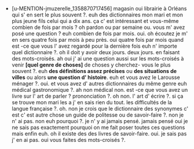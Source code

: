  * [u-MENTION-jmuzerelle_1358870717456]
	magasin oui librairie à Orléans qui s' en sert le plus souvent ?.
	 euh des dictionnaires mon mari et mon plus jeune fils celui qui a dix ans.
	 ça c' est intéressant et vous-même combien de fois par mois ? oh pardon ou par semaine ou.
	 vous m' avez posé une question ? euh combien de fois par mois.
	 oui.
	 oh écoutez je m' en sers quatre fois par mois à peu près.
	 oui quatre fois par mois quand est -ce que vous l' avez regardé pour la dernière fois euh n' importe quel dictionnaire ?.
	 oh il doit y avoir deux jours.
	 deux jours.
	 en faisant des mots-croisés.
	 ah oui j' ai une question aussi sur les mots-croisés à venir **[quel genre de choses]** de choses y cherchez- vous le plus souvent ?.
	 euh **des définitions assez précises** ou **des situations de villes** ou alors **une question d' histoire**.
	 euh et vous avez le Larousse ménager ?.
	 oui.
	 et vous avez d' autres dictionnaires du même genre euh médical gastronomique ?.
	 ah non médical non.
	 est -ce que vous avez un livre sur l' art de parler ? prononciation ?.
	 oh non.
	 l' art d' écrire ?.
	 si ça se trouve mon mari les a j' en sais rien du tout.
	 les difficultés de la langue française ?.
	 oh.
	 non je crois que le dictionnaire des synonymes c' est c' est autre chose un guide de politesse ou de savoir-faire ?.
	 non je n' ai pas.
	 non euh pourquoi ?.
	 je n' y ai jamais pensé.
	 jamais pensé oui je ne sais pas exactement pourquoi on me fait poser toutes ces questions mais enfin euh.
	 oh il existe des des livres de savoir-faire.
	 oui.
	 je sais pas j' en ai pas.
	 oui vous faites des mots-croisés ?.
	
